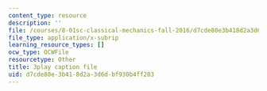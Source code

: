```yaml
---
content_type: resource
description: ''
file: /courses/8-01sc-classical-mechanics-fall-2016/d7cde80e3b418d2a3d6dbf930b4ff203_d2POYCmmM8A.srt
file_type: application/x-subrip
learning_resource_types: []
ocw_type: OCWFile
resourcetype: Other
title: 3play caption file
uid: d7cde80e-3b41-8d2a-3d6d-bf930b4ff203
---
```

